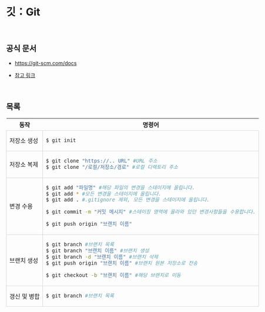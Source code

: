# 깃：Git

<style>
 .example { width: 90vw; & > tbody > tr > td { border: solid 1px lightgray; }; }
 .center { text-align: center; & * { text-align: center; }; }
</style>

<br />

## 공식 문서

- https://git-scm.com/docs

- [참고 링크](https://velog.io/@delilah/GitHub-Git-%EB%AA%85%EB%A0%B9%EC%96%B4-%EB%AA%A8%EC%9D%8C)

<br />

## 목록

<center>
<table class="example">
  <tr class="center">
    <th>동작</th><th>명령어</th>
  </tr>
  <tr>
    <td>저장소 생성</td>
    <td>

```bash
$ git init
```

  </td>
  </tr>
    <tr>
    <td>저장소 복제</td>
    <td>

```bash
$ git clone "https://.. URL" #URL 주소
$ git clone "/로컬/저장소/경로" #로컬 디렉토리 주소
```

  </td>
  </tr>
    </tr>
    <tr>
    <td>변경 수용</td>
    <td>

```bash
$ git add "파일명" #해당 파일의 변경을 스테이지에 올립니다.
$ git add * #모든 변경을 스테이지에 올립니다.
$ git add . #.gitignore 제외, 모든 변경을 스테이지에 올립니다.

$ git commit -m "커밋 메시지" #스테이징 영역에 올라와 있던 변경사항들을 수용합니다.

$ git push origin "브랜치 이름"
```

  </td>
  </tr>
    <tr>
    <td>브랜치 생성</td>
    <td>

```bash
$ git branch #브랜치 목록
$ git branch "브랜치 이름" #브랜치 생성
$ git branch -d "브랜치 이름" #브랜치 삭제
$ git push origin "브랜치 이름" #브랜치 원본 저장소로 전송

$ git checkout -b "브랜치 이름" #해당 브랜치로 이동
```

  </td>
  </tr>
  <tr>
    <td>갱신 및 병합</td>
    <td>

```bash
$ git branch #브랜치 목록
```

  </td>
  </tr>
</table>
</center>
